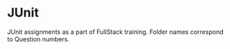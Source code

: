 # JUnit
JUnit assignments as a part of FullStack training.
Folder names correspond to Question numbers.
